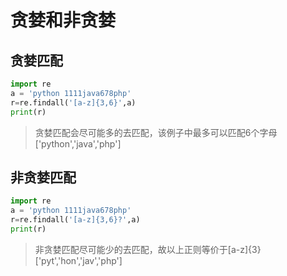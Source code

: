 # 贪婪和非贪婪

## 贪婪匹配

```python
import re
a = 'python 1111java678php'
r=re.findall('[a-z]{3,6}',a)
print(r)
```

> 贪婪匹配会尽可能多的去匹配，该例子中最多可以匹配6个字母['python','java','php']

## 非贪婪匹配

```python
import re
a = 'python 1111java678php'
r=re.findall('[a-z]{3,6}?',a)
print(r)
```

> 非贪婪匹配尽可能少的去匹配，故以上正则等价于[a-z]{3}['pyt','hon','jav','php']



